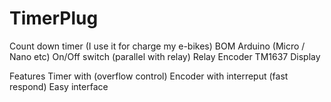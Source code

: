 # TimerPlug
Count down timer (I use it for charge my e-bikes)
BOM
Arduino (Micro / Nano etc)
On/Off switch (parallel with relay)
Relay
Encoder
TM1637 Display

Features
Timer with (overflow control) 
Encoder with interreput (fast respond)
Easy interface
